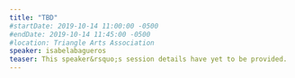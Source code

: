 ```yaml
---
title: "TBD"
#startDate: 2019-10-14 11:00:00 -0500
#endDate: 2019-10-14 11:45:00 -0500
#location: Triangle Arts Association
speaker: isabelabagueros
teaser: This speaker&rsquo;s session details have yet to be provided.
---
```


